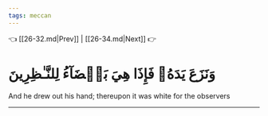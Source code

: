 ```yaml
---
tags: meccan
---
```


👈 [[26-32.md|Prev]] | [[26-34.md|Next]] 👉

# وَنَزَعَ يَدَهُۥ فَإِذَا هِيَ بَيۡضَآءُ لِلنَّـٰظِرِينَ

And he drew out his hand; thereupon it was white for the observers

---

